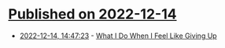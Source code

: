 # [Published on 2022-12-14](index.md)

* [2022-12-14, 14:47:23](https://news.ycombinator.com/item?id=33984138) - [What I Do When I Feel Like Giving Up](https://jamesclear.com/giving-up)
